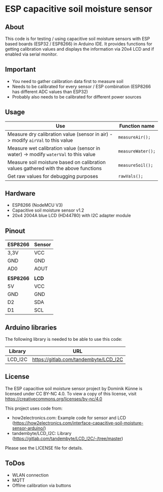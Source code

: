 # ESP capacitive soil moisture sensor

## About

This code is for testing / using capacitive soil moisture sensors with ESP based boards (ESP32 / ESP8266) in Arduino IDE.
It provides functions for getting calibration values and displays the information via 20x4 LCD and if enabled via serial monitor.





## Important

- You need to gather calibration data first to measure soil
- Needs to be calibrated for every sensor / ESP combination (ESP8266 has different ADC values than ESP32)
- Probably also needs to be calibrated for different power sources





## Usage

| Use                                                          | Function name         |
| ------------------------------------------------------------ | --------------------- |
| Measure dry calibration value (sensor in air) -> modify ```airVal``` to this value | ```measureAir();```   |
| Measure wet calibration value (sensor in water) -> modify ```waterVal``` to this value | ```measureWater();``` |
| Measure soil moisture based on calibration values gathered with the above functions | ```measureSoil();```  |
| Get raw values for debugging purposes                        | ```rawVals();```      |





## Hardware

- ESP8266 (NodeMCU V3)
- Capacitive soil moisture sensor v1.2
- 20x4 2004A blue LCD (HD44780) with I2C adapter module





## Pinout

| ESP8266     | Sensor  |
| ----------- | ------- |
| 3,3V        | VCC     |
| GND         | GND     |
| AD0         | AOUT    |
|             |         |
| **ESP8266** | **LCD** |
| 5V          | VCC     |
| GND         | GND     |
| D2          | SDA     |
| D1          | SCL     |





## Arduino libraries

The following library is needed to be able to use this code:

| Library | URL                                   |
| ------- | ------------------------------------- |
| LCD_I2C | https://gitlab.com/tandembyte/LCD_I2C |





## License

The ESP capacitive soil moisture sensor project by Dominik Künne is licensed under CC BY-NC 4.0. To view a copy of this license, visit  https://creativecommons.org/licenses/by-nc/4.0

This project uses code from:

- how2electronics.com: Example code for sensor and LCD (https://how2electronics.com/interface-capacitive-soil-moisture-sensor-arduino/)
- tandembyte/LCD_I2C: Library (https://gitlab.com/tandembyte/LCD_I2C/-/tree/master)

Please see the LICENSE file for details.





## ToDos

- WLAN connection
- MQTT
- Offline calibration via buttons
